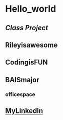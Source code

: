 # **Hello_world**
## *Class Project*
## Rileyisawesome
## CodingisFUN
## BAISmajor
### officespace
## [MyLinkedIn](https://www.linkedin.com/in/riley-mihm-94b6071ba/)
